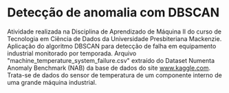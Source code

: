 # **Detecção de anomalia com DBSCAN**
Atividade realizada na Disciplina de Aprendizado de Máquina II do curso de Tecnologia em Ciência de Dados da Universidade Presbiteriana Mackenzie. Aplicação do algoritmo DBSCAN para detecção de falha em equipamento industrial monitorado por temporada. Arquivo "machine_temperature_system_failure.csv" extraído do Dataset Numenta Anomaly Benchmark (NAB) da base de dados do site www.kaggle.com. Trata-se de dados do sensor de temperatura de um componente interno de uma grande máquina industrial.


